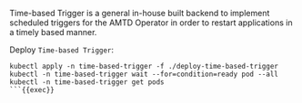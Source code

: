 
Time-based Trigger is a general in-house built backend to implement scheduled triggers for the AMTD Operator in order to restart applications in a timely based manner.

Deploy `Time-based Trigger`:

```
kubectl apply -n time-based-trigger -f ./deploy-time-based-trigger
kubectl -n time-based-trigger wait --for=condition=ready pod --all
kubectl -n time-based-trigger get pods
```{{exec}}
